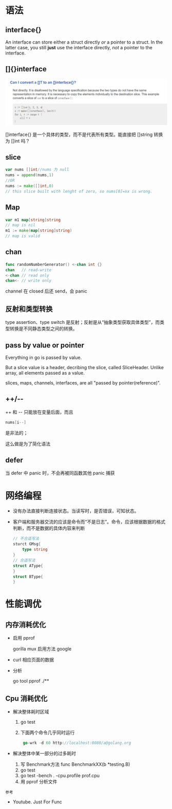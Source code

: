 # 语法

## interface{}

An interface can store either a struct directly *or* a pointer to a struct. In the latter case, you still **just** use the interface directly, *not* a pointer to the interface.

## []{}interface

![](pics/20190609163022.png)

[]interface{} 是一个具体的类型，而不是代表所有类型。能直接把 []string 转换为 []int 吗？

## slice

```go
var nums []int//nums 为 null
nums = append(nums,1)
//OR
nums := make([]int,0)
// this slice built with lenght of zero, so nums[0]=xx is wrong.
```

## Map

```go
var m1 map[string]string
// map is nil
m1 := make(map[string]string)
// map is valid
```

## chan

```go
func randomNumberGenerator() <-chan int {}
chan   // read-write
<-chan // read only
chan<- // write only
```

channel 在 closed 后还 send，会 panic

## 反射和类型转换

type assertion、type switch 是反射；反射是从“抽象类型获取具体类型”，而类型转换是不同静态类型之间的转换。

## pass by value or pointer

Everything in go is passed by value. 

But a slice value is a header, decribing the slice, called SliceHeader. Unlike array, all elements passed as a value.

slices, maps, channels, interfaces, are all "passed by pointer(reference)".

## ++/--

++ 和 -- 只能放在变量后面，而且

```go
nums[i--]
```

是非法的；

这么做是为了简化语法


## defer

当 defer 中 panic 时，不会再被同函数其他 panic 捕获

# 网络编程

- 没有办法直接判断连接状态。当读写时，是否错误，可知状态。

- 客户端和服务器交流的应该是命令而“不是日志”。命令，应该根据数据的格式判断，而不是数据的具体内容来判断

  ```go
  // 不合适写法
  sturct GMsg{
      type string
  }
  // 合适写法
  struct AType{
  }
  struct BType{
  }
  ```

# 性能调优

## 内存消耗优化

- 启用 pprof

  gorilla mux 启用方法 google

- curl 相应页面的数据

- 分析

  go tool pprof ./** 

## Cpu 消耗优化

- 解决整体耗时区域
  
  1. go test
  
	2. 下面两个命令几乎同时运行
	
	   ```go
	    go-wrk -d 60 http://localhost:8080/a@golang.org
		```
	
 -  解决整体中某一部分的过多耗时
	1. 写 Benchmark方法
		 	func BenchmarkXX(b *testing.B)
	2. go test
	3.  go test -bench . -cpu.profile prof.cpu
	4.  用 pprof 分析文件

`参考`

- Youtube. Just For Func